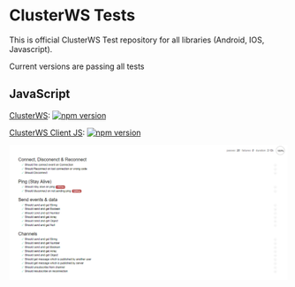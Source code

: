 # ClusterWS Tests

This is official ClusterWS Test repository for all libraries (Android, IOS, Javascript).

Current versions are passing all tests


## JavaScript

[ClusterWS](https://github.com/goriunov/ClusterWS):  [![npm version](https://badge.fury.io/js/clusterws.svg)](https://badge.fury.io/js/clusterws)

[ClusterWS Client JS](https://github.com/goriunov/ClusterWS-Client-JS):  [![npm version](https://badge.fury.io/js/clusterws-client-js.svg)](https://badge.fury.io/js/clusterws-client-js)

![](./test-results-javascript.png)
